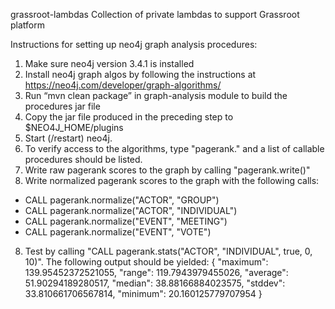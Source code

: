 grassroot-lambdas
Collection of private lambdas to support Grassroot platform

Instructions for setting up neo4j graph analysis procedures:
1. Make sure neo4j version 3.4.1 is installed
2. Install neo4j graph algos by following the instructions at https://neo4j.com/developer/graph-algorithms/
3. Run “mvn clean package” in graph-analysis module to build the procedures jar file
4. Copy the jar file produced in the preceding step to $NEO4J_HOME/plugins
5. Start (/restart) neo4j. 
6. To verify access to the algorithms, type "pagerank." and a list of callable procedures should be listed.
6. Write raw pagerank scores to the graph by calling "pagerank.write()"
7. Write normalized pagerank scores to the graph with the following calls:
- CALL pagerank.normalize("ACTOR", "GROUP")
- CALL pagerank.normalize("ACTOR", "INDIVIDUAL")
- CALL pagerank.normalize("EVENT", "MEETING")
- CALL pagerank.normalize("EVENT", "VOTE")
8. Test by calling "CALL pagerank.stats("ACTOR", "INDIVIDUAL", true, 0, 10)". The following output should be yielded:
{
  "maximum": 139.95452372521055,
  "range": 119.7943979455026,
  "average": 51.90294189280517,
  "median": 38.88166884023575,
  "stddev": 33.810661706567814,
  "minimum": 20.160125779707954
}
